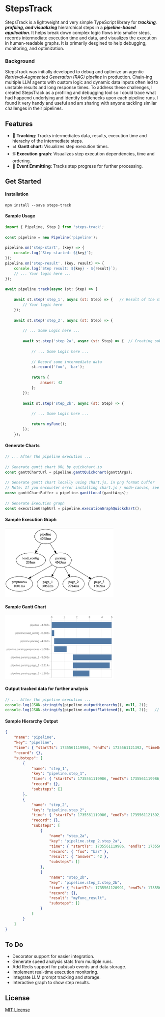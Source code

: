 # StepsTrack

StepsTrack is a lightweight and very simple TypeScript library for ***tracking, profiling, and visualizing*** hierarchical steps in a ***pipeline-based application***. It helps break down complex logic flows into smaller steps, records intermediate execution time and data, and visualizes the execution in human-readable graphs. It is primarily desgined to help debugging, monitoring, and optimization.

### Background
StepsTrack was initially developed to debug and optimize an agentic *Retrieval-Augmented Generation (RAG) pipeline* in production. Chain-ing multiple LLM agents with custom logic and dynamic data inputs often led to unstable results and long response times. To address these challenges, I created StepsTrack as a profiling and debugging tool so I could trace what had happend underlying and identify bottlenecks upon each pipeline runs. I found it very handy and useful and am sharing with anyone tackling similar challenges in their pipelines.

## Features

- 👣 **Tracking**: Tracks intermediates data, results, execution time and hierachy of the intermediate steps.
- 📊 **Gantt chart**: Visualizes step execution times.
- ⛓️ **Execution graph**: Visualizes step execution dependencies, time and ordering.
- 🎯 **Event Emmitting**: Tracks step progress for further processing.

## Get Started

#### Installation
```
npm install --save steps-track
```

#### Sample Usage
```js
import { Pipeline, Step } from 'steps-track';

const pipeline = new Pipeline('pipeline');

pipeline.on('step-start', (key) => {
    console.log(`Step started: ${key}`);
});
pipeline.on('step-result', (key, result) => {   
    console.log(`Step result: ${key} - ${result}`);
    // ... Your logic here ...
});

await pipeline.track(async (st: Step) => {
    
    await st.step('step_1', async (st: Step) => {   // Result of the step will be automatically recorded
        // Your logic here
    });

    await st.step('step_2', async (st: Step) => {

        // ... Some Logic here ...

        await st.step('step_2a', async (st: Step) => {  // Creating sub-step step_2a from from step_2

            // ... Some Logic here ...

            // Record some intermediate data
            st.record('foo', 'bar');

            return {
                answer: 42
            };
        });

        await st.step('step_2b', async (st: Step) => {

            // ... Some Logic here ...

            return myFunc();
        });
    });
```

#### Generate Charts
```js
// ... After the pipeline execution ...

// Generate gantt chart URL by quickchart.io
const ganttChartUrl = pipeline.ganttQuickchart(ganttArgs);  

// Generate gantt chart locally using chart.js, in png format buffer
// Note: If you encounter error installing chart.js / node-canvas, see https://github.com/Automattic/node-canvas/wiki#installation-guides
const ganttChartBuffer = pipeline.ganttLocal(ganttArgs);    

// Generate Execution graph
const executionGraphUrl = pipeline.executionGraphQuickchart();  
```

#### Sample Execution Graph
<img src="./sample/execution-graph.png" width="70%">

#### Sample Gantt Chart
<img src="./sample/gantt-chart.png" width="70%">


#### Output tracked data for further analysis
```js
// ... After the pipeline execution ...
console.log(JSON.stringify(pipeline.outputHierarchy(), null, 2));
console.log(JSON.stringify(pipeline.outputFlattened(), null, 2));   // Sometimes you may find it useful to flatten the output
```

#### Sample Hierarchy Output
```json
{
    "name": "pipeline",
    "key": "pipeline",
    "time": { "startTs": 1735561119986, "endTs": 1735561121392, "timeUsageMs": 1406 },
    "record": {},
    "substeps": [
        {
            "name": "step_1",
            "key": "pipeline.step_1",
            "time": { "startTs": 1735561119986, "endTs": 1735561119986, "timeUsageMs": 0 },
            "record": {},
            "substeps": []
        },
        {
            "name": "step_2",
            "key": "pipeline.step_2",
            "time": { "startTs": 1735561119986, "endTs": 1735561121392, "timeUsageMs": 1406 },
            "record": {},
            "substeps": [
                {
                    "name": "step_2a",
                    "key": "pipeline.step_2.step_2a",
                    "time": { "startTs": 1735561119986, "endTs": 1735561120991, "timeUsageMs": 1005 },
                    "record": { "foo": "bar" },
                    "result": { "answer": 42 },
                    "substeps": []
                },
                {
                    "name": "step_2b",
                    "key": "pipeline.step_2.step_2b",
                    "time": { "startTs": 1735561120991, "endTs": 1735561121392, "timeUsageMs": 401 },
                    "record": {},
                    "result": "myFunc_result",
                    "substeps": []
                }
            ]
        }
    ]
}
```


## To Do
- Decorator support for easier integration.
- Generate speed analysis stats from multiple runs.
- Add Redis support for pub/sub events and data storage.
- Implement real-time execution monitoring.
- Integrate LLM prompt tracking and storage.
- Interactive graph to show step results.

## License
[MIT License](LICENSE)
